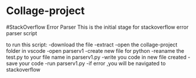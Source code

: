 # Collage-project
#StackOverflow Error Parser
This is the initial stage for stackoverflow  error parser script

to run this script:
-download the file
-extract
-open the collage-project folder in vscode
-open parserv1
-create new file for python
-reaname the test.py to your file name in parserv1.py
-write you code in new file created
-save your code 
-run parserv1.py
-if error ,you will be navigated to stackoverflow 
